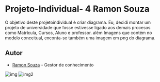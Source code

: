 # Projeto-Individual- 4 Ramon Souza 

O objetivo deste projetoindividual é criar diagrama. Eu, decidi montar um projeto de universidade  que fosse estivesse ligado aos demais procesos como Matrícula, Cursos, Aluno e professor. além Imagens que contém no modelo conceitual, enconta-se também uma imagem em png do diagrama.

## Autor
- [Ramon Souza](https://github.com/ramonsolfer) -  Gestor de conhecimento


![img](https://i.imgur.com/1b8Uh7t.png)
![img2](https://i.imgur.com/2zq8mi1.png)
